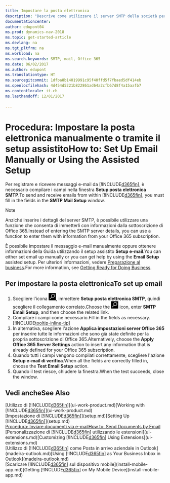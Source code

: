 ```yaml
---
title: Impostare la posta elettronica
description: "Descrive come utilizzare il server SMTP della società per inviare e ricevere messaggi e-mail all'interno di Dynamics NAV o, in alternativa, come utilizzare le impostazioni del server di posta elettronica create con la sottoscrizione di Office 365."
documentationcenter: 
author: edupont04
ms.prod: dynamics-nav-2018
ms.topic: get-started-article
ms.devlang: na
ms.tgt_pltfrm: na
ms.workload: na
ms.search.keywords: SMTP, mail, Office 365
ms.date: 06/02/2017
ms.author: edupont
ms.translationtype: HT
ms.sourcegitcommit: 1dfba8b14019991c95f40ffd5f7fbaed5df414eb
ms.openlocfilehash: 4d454d5221b822861ad64a2cfb67d8f4a15aafb7
ms.contentlocale: it-ch
ms.lasthandoff: 12/01/2017

---
```

# <a name="how-to-set-up-email-manually-or-using-the-assisted-setup"></a><span data-ttu-id="453f5-103">Procedura: Impostare la posta elettronica manualmente o tramite il setup assistito</span><span class="sxs-lookup"><span data-stu-id="453f5-103">How to: Set Up Email Manually or Using the Assisted Setup</span></span>
<span data-ttu-id="453f5-104">Per registrare e ricevere messaggi e-mail da [!INCLUDE[d365fin](includes/d365fin_md.md)], è necessario compilare i campi nella finestra **Setup posta elettronica SMTP**.</span><span class="sxs-lookup"><span data-stu-id="453f5-104">To send and receive emails from within [!INCLUDE[d365fin](includes/d365fin_md.md)], you must fill in the fields in the **SMTP Mail Setup** window.</span></span>

> [!NOTE]  
>   <span data-ttu-id="453f5-105">Anziché inserire i dettagli del server SMTP, è possibile utilizzare una funzione che consenta di immetterli con informazioni dalla sottoscrizione di Office 365.</span><span class="sxs-lookup"><span data-stu-id="453f5-105">Instead of entering the SMTP server details, you can use a function to enter them with information from your Office 365 subscription.</span></span>

<span data-ttu-id="453f5-106">È possibile impostare il messaggio e-mail manualmente oppure ottenere informazioni della Guida utilizzando il setup assistito **Setup e-mail**.</span><span class="sxs-lookup"><span data-stu-id="453f5-106">You can either set email up manually or you can get help by using the **Email Setup** assisted setup.</span></span> <span data-ttu-id="453f5-107">Per ulteriori informazioni, vedere [Preparazione al business](ui-get-ready-business.md).</span><span class="sxs-lookup"><span data-stu-id="453f5-107">For more information, see [Getting Ready for Doing Business](ui-get-ready-business.md).</span></span>  

## <a name="to-set-up-email"></a><span data-ttu-id="453f5-108">Per impostare la posta elettronica</span><span class="sxs-lookup"><span data-stu-id="453f5-108">To set up email</span></span>
1. <span data-ttu-id="453f5-109">Scegliere l'icona ![Cerca pagina o report](media/ui-search/search_small.png "icona Cerca pagina o report"), immettere **Setup posta elettronica SMTP**, quindi scegliere il collegamento correlato.</span><span class="sxs-lookup"><span data-stu-id="453f5-109">Choose the ![Search for Page or Report](media/ui-search/search_small.png "Search for Page or Report icon") icon, enter **SMTP Email Setup**, and then choose the related link.</span></span>
2. <span data-ttu-id="453f5-110">Compilare i campi come necessario.</span><span class="sxs-lookup"><span data-stu-id="453f5-110">Fill in the fields as necessary.</span></span> [!INCLUDE[tooltip-inline-tip](includes/tooltip-inline-tip_md.md)]
3. <span data-ttu-id="453f5-111">In alternativa, scegliere l'azione **Applica impostazioni server Office 365** per inserire tutte le informazioni che sono già state definite per la propria sottoscrizione di Office 365.</span><span class="sxs-lookup"><span data-stu-id="453f5-111">Alternatively, choose the **Apply Office 365 Server Settings** action to insert any information that is already defined for your Office 365 subscription.</span></span>
4. <span data-ttu-id="453f5-112">Quando tutti i campi vengono compilati correttamente, scegliere l'azione **Setup e-mail di verifica**.</span><span class="sxs-lookup"><span data-stu-id="453f5-112">When all the fields are correctly filled in, choose the **Test Email Setup** action.</span></span>
5. <span data-ttu-id="453f5-113">Quando il test riesce, chiudere la finestra.</span><span class="sxs-lookup"><span data-stu-id="453f5-113">When the test succeeds, close the window.</span></span>

## <a name="see-also"></a><span data-ttu-id="453f5-114">Vedi anche</span><span class="sxs-lookup"><span data-stu-id="453f5-114">See Also</span></span>  
<span data-ttu-id="453f5-115">[Utilizzo di [!INCLUDE[d365fin](includes/d365fin_md.md)]](ui-work-product.md)</span><span class="sxs-lookup"><span data-stu-id="453f5-115">[Working with [!INCLUDE[d365fin](includes/d365fin_md.md)]](ui-work-product.md)</span></span>  
<span data-ttu-id="453f5-116">[Impostazione di [!INCLUDE[d365fin](includes/d365fin_md.md)]](setup.md)</span><span class="sxs-lookup"><span data-stu-id="453f5-116">[Setting Up [!INCLUDE[d365fin](includes/d365fin_md.md)]](setup.md)</span></span>  
[<span data-ttu-id="453f5-117">Procedura: Inviare documenti via e-mail</span><span class="sxs-lookup"><span data-stu-id="453f5-117">How to: Send Documents by Email</span></span>](ui-how-send-documents-email.md)  
<span data-ttu-id="453f5-118">[Personalizzazione di [!INCLUDE[d365fin](includes/d365fin_md.md)] utilizzando le estensioni](ui-extensions.md)</span><span class="sxs-lookup"><span data-stu-id="453f5-118">[Customizing [!INCLUDE[d365fin](includes/d365fin_md.md)] Using Extensions](ui-extensions.md)</span></span>  
<span data-ttu-id="453f5-119">[Utilizzo di [!INCLUDE[d365fin](includes/d365fin_md.md)] come Posta in arrivo aziendale in Outlook](madeira-outlook.md)</span><span class="sxs-lookup"><span data-stu-id="453f5-119">[Using [!INCLUDE[d365fin](includes/d365fin_md.md)] as Your Business Inbox in Outlook](madeira-outlook.md)</span></span>  
<span data-ttu-id="453f5-120">[Scaricare [!INCLUDE[d365fin](includes/d365fin_md.md)] sul dispositivo mobile](install-mobile-app.md)</span><span class="sxs-lookup"><span data-stu-id="453f5-120">[Getting [!INCLUDE[d365fin](includes/d365fin_md.md)] on My Mobile Device](install-mobile-app.md)</span></span>

